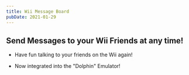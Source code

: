 ```yaml
---
title: Wii Message Board
pubDate: 2021-01-29
---
```

## Send Messages to your Wii Friends at any time!

- Have fun talking to your friends on the Wii again!

- Now integrated into the "Dolphin" Emulator!